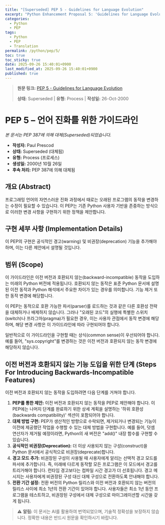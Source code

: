 ```yaml
---
title: "[Superseded] PEP 5 - Guidelines for Language Evolution"
excerpt: "Python Enhancement Proposal 5: 'Guidelines for Language Evolution'에 대한 한국어 번역입니다."
categories:
  - Python
  - PEP
tags:
  - Python
  - PEP
  - Translation
permalink: /python/pep/5/
toc: true
toc_sticky: true
date: 2025-09-26 15:40:01+0900
last_modified_at: 2025-09-26 15:40:01+0900
published: true
---
```

> **원문 링크:** [PEP 5 - Guidelines for Language Evolution](https://peps.python.org/pep-0005/)
>
> **상태:** Superseded | **유형:** Process | **작성일:** 26-Oct-2000

# PEP 5 – 언어 진화를 위한 가이드라인

*본 문서는 PEP 387에 의해 대체(Superseded)되었습니다.*

*   **작성자:** Paul Prescod <paul at prescod.net>
*   **상태:** Superseded (대체됨)
*   **유형:** Process (프로세스)
*   **생성일:** 2000년 10월 26일
*   **후속 처리:** PEP 387에 의해 대체됨

## 개요 (Abstract)

프로그래밍 언어의 자연스러운 진화 과정에서 때로는 오래된 프로그램의 동작을 변경하는 수정이 필요할 수 있습니다. 이 PEP는 기존 Python 사용자 기반을 존중하는 방식으로 이러한 변경 사항을 구현하기 위한 정책을 제안합니다.

## 구현 세부 사항 (Implementation Details)

이 PEP의 구현은 공식적인 경고(warning) 및 비권장(deprecation) 기능을 추가해야 하며, 이는 다른 제안에서 설명될 것입니다.

## 범위 (Scope)

이 가이드라인은 이전 버전과 호환되지 않는(backward-incompatible) 동작을 도입하는 미래의 Python 버전에 적용됩니다. 호환되지 않는 동작은 표준 Python 문서에 설명된 이전 동작과 Python 해석에서 주요한 차이가 있는 경우를 의미합니다. 기능 제거 또한 동작 변경에 해당합니다.

이 PEP는 동적으로 호환 가능한 파서(parser)를 로드하는 것과 같은 다른 호환성 전략을 대체하거나 배제하지 않습니다. 그러나 "오래된 코드"의 실행에 특별한 스위치(switch)나 프라그마(pragma)가 필요한 경우, 이는 사용자 관점에서 동작 변경에 해당하며, 해당 변경 사항은 이 가이드라인에 따라 구현되어야 합니다.

일반적으로 이 가이드라인을 구현할 때는 상식(common sense)이 우선되어야 합니다. 예를 들어, "sys.copyright"를 변경하는 것은 이전 버전과 호환되지 않는 동작 변경에 해당하지 않습니다.

## 이전 버전과 호환되지 않는 기능 도입을 위한 단계 (Steps For Introducing Backwards-Incompatible Features)

이전 버전과 호환되지 않는 동작을 도입하려면 다음 단계를 거쳐야 합니다.

1.  **PEP를 통한 제안:** 이전 버전과 호환되지 않는 동작을 PEP로 제안해야 합니다. 이 PEP에는 나머지 단계를 완료하기 위한 상세 계획을 설명하는 '하위 호환성(backwards compatibility)' 섹션이 포함되어야 합니다.
2.  **대체 방법 구현:** PEP가 생산적인 방향으로 수락되면, 제거되거나 변경되는 기능이 이전에 제공했던 작업을 수행할 수 있는 대체 방법을 구현합니다. 예를 들어, 덧셈 연산자가 제거될 예정이라면, Python의 새 버전은 "add()" 내장 함수를 구현할 수 있습니다.
3.  **공식적인 비권장(Deprecation):** 더 이상 사용되지 않는 구성(construct)을 Python 문서에서 공식적으로 비권장(deprecate)합니다.
4.  **경고 모드 추가:** 비권장된 구성이 사용될 때 사용자에게 알리는 선택적 경고 모드를 파서에 추가합니다. 즉, 미래에 다르게 동작할 모든 프로그램은 이 모드에서 경고를 트리거해야 합니다. 런타임 경고보다는 컴파일 시간 경고가 더 선호됩니다. 경고 메시지는 사용자에게 비권장된 구성 대신 대체 구성으로 전환하도록 안내해야 합니다.
5.  **전환 기간 설정:** 전환 버전의 Python 릴리스와 이전 버전과 호환되지 않는 버전의 릴리스 사이에 최소 1년의 전환 기간이 있어야 합니다. 사용자들은 최소 1년 동안 프로그램을 테스트하고, 비권장된 구성에서 대체 구성으로 마이그레이션할 시간을 갖게 됩니다.

> ⚠️ **알림:** 이 문서는 AI를 활용하여 번역되었으며, 기술적 정확성을 보장하지 않습니다. 정확한 내용은 반드시 원문을 확인하시기 바랍니다.